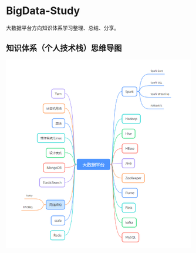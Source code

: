 # BigData-Study

大数据平台方向知识体系学习整理、总结、分享。



## 知识体系（个人技术栈）思维导图

![](https://github.com/AwakeningOfInsects/BigData-Study/blob/main/img/impicture_20220402_103437.png)





